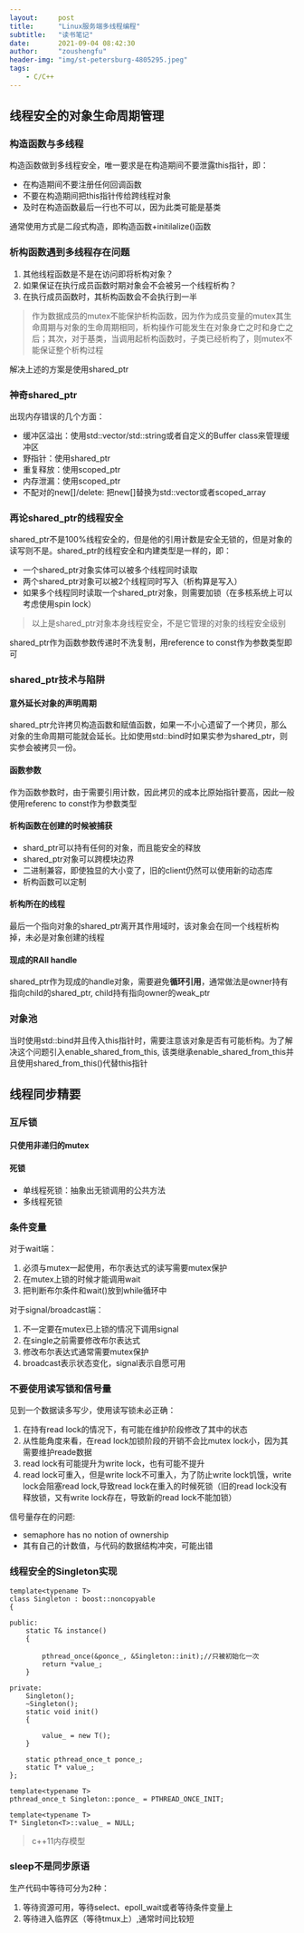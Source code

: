 ```yaml
---
layout:     post
title:      "Linux服务端多线程编程"
subtitle:   "读书笔记"
date:       2021-09-04 08:42:30
author:     "zoushengfu"
header-img: "img/st-petersburg-4805295.jpeg"
tags:
    - C/C++
---
```


## 线程安全的对象生命周期管理

### 构造函数与多线程
构造函数做到多线程安全，唯一要求是在构造期间不要泄露this指针，即：
- 在构造期间不要注册任何回调函数
- 不要在构造期间把this指针传给跨线程对象
- 及时在构造函数最后一行也不可以，因为此类可能是基类

通常使用方式是二段式构造，即构造函数+initilalize()函数

### 析构函数遇到多线程存在问题
1. 其他线程函数是不是在访问即将析构对象？
2. 如果保证在执行成员函数时期对象会不会被另一个线程析构？
3. 在执行成员函数时，其析构函数会不会执行到一半

> 作为数据成员的mutex不能保护析构函数，因为作为成员变量的mutex其生命周期与对象的生命周期相同，析构操作可能发生在对象身亡之时和身亡之后；其次，对于基类，当调用起析构函数时，子类已经析构了，则mutex不能保证整个析构过程

解决上述的方案是使用shared_ptr

### 神奇shared_ptr
出现内存错误的几个方面：
- 缓冲区溢出：使用std::vector<char>/std::string或者自定义的Buffer class来管理缓冲区
- 野指针：使用shared_ptr
- 重复释放：使用scoped_ptr
- 内存泄漏：使用scoped_ptr
- 不配对的new[]/delete: 把new[]替换为std::vector或者scoped_array

### 再论shared_ptr的线程安全
shared_ptr不是100%线程安全的，但是他的引用计数是安全无锁的，但是对象的读写则不是。shared_ptr的线程安全和内建类型是一样的，即：
- 一个shared_ptr对象实体可以被多个线程同时读取
- 两个shared_ptr对象可以被2个线程同时写入（析构算是写入）
- 如果多个线程同时读取一个shared_ptr对象，则需要加锁（在多核系统上可以考虑使用spin lock）
> 以上是shared_ptr对象本身线程安全，不是它管理的对象的线程安全级别

shared_ptr作为函数参数传递时不洗复制，用reference to const作为参数类型即可

### shared_ptr技术与陷阱
#### 意外延长对象的声明周期
shared_ptr允许拷贝构造函数和赋值函数，如果一不小心遗留了一个拷贝，那么对象的生命周期可能就会延长。比如使用std::bind时如果实参为shared_ptr，则实参会被拷贝一份。

#### 函数参数
作为函数参数时，由于需要引用计数，因此拷贝的成本比原始指针要高，因此一般使用referenc to const作为参数类型

#### 析构函数在创建的时候被捕获

- shard_ptr<void>可以持有任何的对象，而且能安全的释放
- shared_ptr对象可以跨模块边界
- 二进制兼容，即使独显的大小变了，旧的client仍然可以使用新的动态库
- 析构函数可以定制

#### 析构所在的线程
最后一个指向对象的shared_ptr离开其作用域时，该对象会在同一个线程析构掉，未必是对象创建的线程

#### 现成的RAII handle
shared_ptr作为现成的handle对象，需要避免**循环引用**，通常做法是owner持有指向child的shared_ptr, child持有指向owner的weak_ptr

### 对象池
当时使用std::bind并且传入this指针时，需要注意该对象是否有可能析构。为了解决这个问题引入enable_shared_from_this, 该类继承enable_shared_from_this并且使用shared_from_this()代替this指针

## 线程同步精要

### 互斥锁
#### 只使用非递归的mutex
#### 死锁
- 单线程死锁：抽象出无锁调用的公共方法
- 多线程死锁

### 条件变量

对于wait端：
1. 必须与mutex一起使用，布尔表达式的读写需要mutex保护
2. 在mutex上锁的时候才能调用wait
3. 把判断布尔条件和wait()放到while循环中

对于signal/broadcast端：
1. 不一定要在mutex已上锁的情况下调用signal
2. 在single之前需要修改布尔表达式
3. 修改布尔表达式通常需要mutex保护
4. broadcast表示状态变化，signal表示自愿可用

### 不要使用读写锁和信号量
见到一个数据读多写少，使用读写锁未必正确：
1. 在持有read lock的情况下，有可能在维护阶段修改了其中的状态
2. 从性能角度来看，在read lock加锁阶段的开销不会比mutex lock小，因为其需要维护reade数据
3. read lock有可能提升为write lock，也有可能不提升
4. read lock可重入，但是write lock不可重入，为了防止write lock饥饿，write lock会阻塞read lock,导致read lock在重入的时候死锁（旧的read lock没有释放锁，又有write lock存在，导致新的read lock不能加锁）

信号量存在的问题:
- semaphore has no notion of ownership
- 其有自己的计数值，与代码的数据结构冲突，可能出错

### 线程安全的Singleton实现
```
template<typename T>
class Singleton : boost::noncopyable
{

public:
    static T& instance()
    {

        pthread_once(&ponce_, &Singleton::init);//只被初始化一次
        return *value_;
    }

private:
    Singleton();
    ~Singleton();
    static void init()
    {

        value_ = new T();
    }

    static pthread_once_t ponce_;
    static T* value_;
};

template<typename T>
pthread_once_t Singleton::ponce_ = PTHREAD_ONCE_INIT;

template<typename T>
T* Singleton<T>::value_ = NULL;
```

>c++11内存模型

### sleep不是同步原语

生产代码中等待可分为2种：
1. 等待资源可用，等待select、epoll_wait或者等待条件变量上
2. 等待进入临界区（等待tmux上）,通常时间比较短
